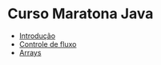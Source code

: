 # Curso Maratona Java

- [Introdução](https://github.com/heroumcaslu/maratona-java/tree/master/src/com/devdojo/apresentacao)
- [Controle de fluxo](https://github.com/heroumcaslu/maratona-java/tree/master/src/com/devdojo/controledefluxo)
- [Arrays](https://github.com/heroumcaslu/maratona-java/tree/master/src/com/devdojo/arrays)
